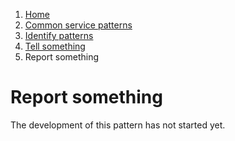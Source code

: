 1.  [Home](/)
2.	[Common service patterns](/common-service-patterns/overview)
3.  [Identify patterns](/common-service-patterns/identify-patterns)
4.  [Tell something](/common-service-patterns/service-patterns/tell-something/overview)
5.  Report something

# Report something

The development of this pattern has not started yet.
